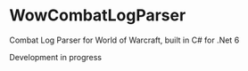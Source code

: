 # WowCombatLogParser
Combat Log Parser for World of Warcraft, built in C# for .Net 6

Development in progress
